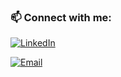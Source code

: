 <!--[Header](https://your-banner-image-url.com)-->

<!---### Hi there 👋, I'm Peter Jaimbo.
#### Electrical and Electronics Engineer with a Passion for Machine Learning and Web Development

<!--- 🔭 I’m currently working on [Project Name](https://github.com/yourusername/projectname) --->
<!-- 🌱 I’m currently learning advanced machine learning techniques and full-stack web development
- 👯 I’m looking to collaborate on open-source projects related to machine learning and web development
- 💬 Ask me about machine learning algorithms, circuit design, or anything tech-related!
- 📫 How to reach me: peterjaimbo23@gmail.com
- ⚡ Fun fact: I love gaming, watching movies, and listening to music in my free time

### 🛠️ Languages and Tools:
![C++](https://img.shields.io/badge/-C++-05122A?style=flat&logo=c%2B%2B)
![C](https://img.shields.io/badge/-C-05122A?style=flat&logo=c)
![Python](https://img.shields.io/badge/-Python-05122A?style=flat&logo=python)
![JavaScript](https://img.shields.io/badge/-JavaScript-05122A?style=flat&logo=javascript)
![HTML](https://img.shields.io/badge/-HTML-05122A?style=flat&logo=html5)
![CSS](https://img.shields.io/badge/-CSS-05122A?style=flat&logo=css3)
![MATLAB](https://img.shields.io/badge/-MATLAB-05122A?style=flat&logo=mathworks)

### 🔧 Tools:
![Git](https://img.shields.io/badge/-Git-05122A?style=flat&logo=git)
![GitHub](https://img.shields.io/badge/-GitHub-05122A?style=flat&logo=github)
![VS Code](https://img.shields.io/badge/-VS%20Code-05122A?style=flat&logo=visual-studio-code)
![Jupyter](https://img.shields.io/badge/-Jupyter-05122A?style=flat&logo=jupyter)
![Docker](https://img.shields.io/badge/-Docker-05122A?style=flat&logo=docker)

### 📈 GitHub Stats:
![Your GitHub stats](https://github-readme-stats.vercel.app/api?username=yourusername&show_icons=true&theme=radical)

<!---### 🌟 Top Projects:
- [Project Name](https://github.com/yourusername/projectname) - Brief description of the project
- [Another Project](https://github.com/yourusername/anotherproject) - Brief description of the project
- [Machine Learning Project](https://github.com/yourusername/mlproject) - Brief description of the project--->

<!--### 🎮 Hobbies and Interests:
- Gaming 🎮
- Watching Movies 🍿
- Listening to Music 🎵
- Drawing 🎨
--->
### 📫 Connect with me:
[![LinkedIn](https://img.shields.io/badge/-LinkedIn-0077B5?style=flat&logo=linkedin)](https://www.linkedin.com/in/peterjaimbo)
<!--[![Twitter](https://img.shields.io/badge/-Twitter-1DA1F2?style=flat&logo=twitter)](https://twitter.com/yourusername)-->
[![Email](https://img.shields.io/badge/-Email-D14836?style=flat&logo=gmail)](mailto:peterjaimbo97@gmail.com)





<!--- 👋 Hi, I’m @SaintJeane
- 👀 I’m interested in ...
- 🌱 I’m currently learning ...
- 💞️ I’m looking to collaborate on ...
- 📫 How to reach me ...
- 😄 Pronouns: ...
- ⚡ Fun fact: ...

<!---
SaintJeane/SaintJeane is a ✨ special ✨ repository because its `README.md` (this file) appears on your GitHub profile.
You can click the Preview link to take a look at your changes.
--->
